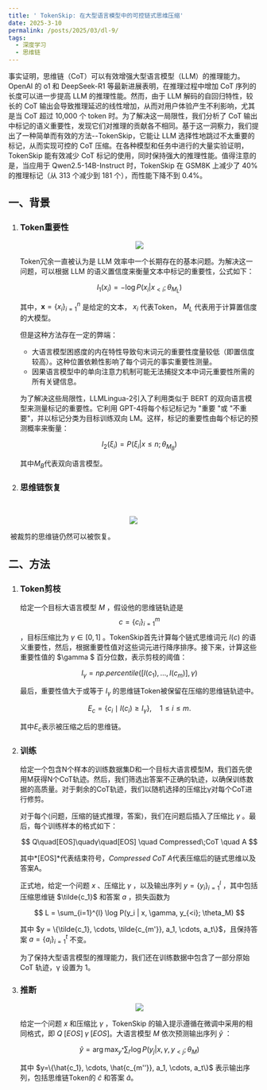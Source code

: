 ```yaml
---
title: ' TokenSkip: 在大型语言模型中的可控链式思维压缩'
date: 2025-3-10
permalink: /posts/2025/03/dl-9/
tags:
  - 深度学习
  - 思维链
---
```


事实证明，思维链（CoT）可以有效增强大型语言模型（LLM）的推理能力。OpenAI 的 o1 和 DeepSeek-R1 等最新进展表明，在推理过程中增加 CoT 序列的长度可以进一步提高 LLM 的推理性能。然而，由于 LLM 解码的自回归特性，较长的 CoT 输出会导致推理延迟的线性增加，从而对用户体验产生不利影响，尤其是当 CoT 超过 10,000 个 token 时。为了解决这一局限性，我们分析了 CoT 输出中标记的语义重要性，发现它们对推理的贡献各不相同。基于这一洞察力，我们提出了一种简单而有效的方法--TokenSkip，它能让 LLM 选择性地跳过不太重要的标记，从而实现可控的 CoT 压缩。在各种模型和任务中进行的大量实验证明，TokenSkip 能有效减少 CoT 标记的使用，同时保持强大的推理性能。值得注意的是，当应用于 Qwen2.5-14B-Instruct 时，TokenSkip 在 GSM8K 上减少了 40% 的推理标记（从 313 个减少到 181 个），而性能下降不到 0.4%。

## 一、背景

1. ### Token重要性

   <div align=center><img src="https://sheehan-fang.github.io/images/picture/TokenSkip/1.png"/></div>

   Token冗余一直被认为是 LLM 效率中一个长期存在的基本问题。为解决这一问题，可以根据 LLM 的语义置信度来衡量文本中标记的重要性，公式如下：

   $$
   I_1(x_i) = - \log P (x_i | x_{<i}; \theta_{M_L})
   $$

   其中，$\mathbf{x}=\{x_i\}_{i = 1}^n$ 是给定的文本， $x_i$ 代表Token， $M_L$ 代表用于计算置信度的大模型。

   但是这种方法存在一定的弊端：

   - 大语言模型困惑度的内在特性导致句末词元的重要性度量较低（即置信度较高）。这种位置依赖性影响了每个词元的事实重要性测量。
   - 因果语言模型中的单向注意力机制可能无法捕捉文本中词元重要性所需的所有关键信息。

   为了解决这些局限性，LLMLingua-2引入了利用类似于 BERT 的双向语言模型来测量标记的重要性。它利用 GPT-4将每个标记标记为 "重要 "或 "不重要"，并以标记分类为目标训练双向 LM。这样，标记的重要性由每个标记的预测概率来衡量：

   $$
   I_2(\xi_i) = P(\xi_i | x\leq n;\theta_{M_B})
   $$

   其中$M_B$代表双向语言模型。

2. ### 思维链恢复

​	<div align=center><img src="https://sheehan-fang.github.io/images/picture/TokenSkip/2.png"/></div>

​	被裁剪的思维链仍然可以被恢复。

## 二、方法

1. ### Token剪枝

   给定一个目标大语言模型 $M$ ，假设他的思维链轨迹是 $$c=\left\{c_i\right\}_{i=1}^m$$ ，目标压缩比为 $\gamma \in [0, 1]$ 。TokenSkip首先计算每个链式思维词元 $I(c)$ 的语义重要性，然后，根据重要性值对这些词元进行降序排序。接下来，计算这些重要性值的 $\gamma $ 百分位数，表示剪枝的阈值：

   $$
   I_{\gamma} = np.percentile([I(c_1), \ldots, I(c_m)], \gamma)
   $$

   最后，重要性值大于或等于 $I_{\gamma}$ 的思维链Token被保留在压缩的思维链轨迹中。

   $$
   E_c = \{c_i \mid I(c_i) \geq I_{\gamma} \}, \quad 1 \leq i \leq m.
   $$
   
   其中$E_c$表示被压缩之后的思维链。

2. ### 训练

   给定一个包含N个样本的训练数据集D和一个目标大语言模型M，我们首先使用M获得N个CoT轨迹。然后，我们筛选出答案不正确的轨迹，以确保训练数据的高质量。对于剩余的CoT轨迹，我们以随机选择的压缩比γ对每个CoT进行修剪。

   对于每个⟨问题，压缩的链式推理，答案⟩，我们在问题后插入了压缩比 $γ$ 。最后，每个训练样本的格式如下：

   $$
   Q\quad[EOS]\quadγ\quad[EOS] \quad Compressed\;CoT \quad A
   $$

   其中*[EOS]*代表结束符号，*Compressed CoT A*代表压缩后的链式思维以及答案A。

   正式地，给定一个问题 $x$ 、压缩比 $\gamma$ ，以及输出序列 $y = \left\{ y_i \right\}_{i=1}^l$ ，其中包括压缩思维链 $\tilde{c_1}$ 和答案 $a$ ，损失函数为

   $$
   L = \sum_{i=1}^{l} \log P(y_i | x, \gamma, y_{<i}; \theta_M)
   $$

   其中 $y = \{\tilde{c_1}, \cdots, \tilde{c_{m'}}, a_1, \cdots, a_t\}$，且保持答案 $a = \left\{a_i\right\}_{i=1}^t$ 不变。

   为了保持大型语言模型的推理能力，我们还在训练数据中包含了一部分原始 CoT 轨迹，γ 设置为 1。

3. ### 推断

   <div align=center><img src="https://sheehan-fang.github.io/images/picture/TokenSkip/3.png"/></div>

   给定一个问题 $x$ 和压缩比 $\gamma$ ，TokenSkip 的输入提示遵循在微调中采用的相同格式，即 $Q\;[EOS]\;γ\;[EOS]$。大语言模型 $M$ 依次预测输出序列 $\hat{y}$ ：

   $$
   \hat{y} = \arg \max_{y^*} \sum_{l'} \log P(y_j | x, \gamma, y_{<j}; \theta_M)
   $$

   其中 $y=\{\hat{c_1}, \cdots, \hat{c_{m''}}, a_1, \cdots, a_t\}$ 表示输出序列，包括思维链Token的 $\hat{c}$ 和答案 $\hat{a}$。

